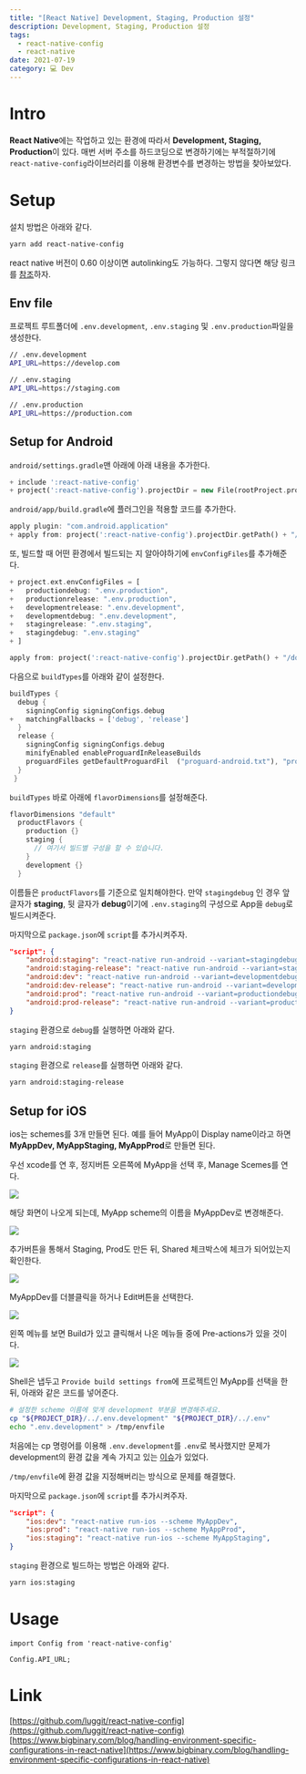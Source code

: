 ```yaml
---
title: "[React Native] Development, Staging, Production 설정"
description: Development, Staging, Production 설정
tags:
  - react-native-config
  - react-native
date: 2021-07-19
category: 💻 Dev
---
```

# Intro

**React Native**에는 작업하고 있는 환경에 따라서 **Development, Staging, Production**이 있다. 매번 서버 주소를 하드코딩으로 변경하기에는 부적절하기에 `react-native-config`라이브러리를 이용해 환경변수를 변경하는 방법을 찾아보았다.

# Setup

설치 방법은 아래와 같다.

```bash
yarn add react-native-config
```

react native 버전이 0.60 이상이면 autolinking도 가능하다. 그렇지 않다면 해당 링크를 [참조](https://github.com/luggit/react-native-config#setup)하자.

## Env file

프로젝트 루트폴더에 `.env.development`, `.env.staging` 및 `.env.production`파일을 생성한다.

```bash
// .env.development
API_URL=https://develop.com

// .env.staging
API_URL=https://staging.com

// .env.production
API_URL=https://production.com
```

## Setup for Android

`android/settings.gradle`맨 아래에 아래 내용을 추가한다.

```dart
+ include ':react-native-config'
+ project(':react-native-config').projectDir = new File(rootProject.projectDir, '../node_modules/react-native-config/android')
```

`android/app/build.gradle`에 플러그인을 적용할 코드를 추가한다.

```dart
apply plugin: "com.android.application"
+ apply from: project(':react-native-config').projectDir.getPath() + "/dotenv.gradle"
```

또, 빌드할 때 어떤 환경에서 빌드되는 지 알아야하기에 `envConfigFiles`를 추가해준다.

```dart
+ project.ext.envConfigFiles = [
+   productiondebug: ".env.production",
+   productionrelease: ".env.production",
+   developmentrelease: ".env.development",
+   developmentdebug: ".env.development",
+   stagingrelease: ".env.staging",
+   stagingdebug: ".env.staging"
+ ]

apply from: project(':react-native-config').projectDir.getPath() + "/dotenv.gradle"
```

다음으로 `buildTypes`를 아래와 같이 설정한다.

```dart
buildTypes {
  debug {
    signingConfig signingConfigs.debug
+   matchingFallbacks = ['debug', 'release']
  }
  release {
    signingConfig signingConfigs.debug
    minifyEnabled enableProguardInReleaseBuilds
    proguardFiles getDefaultProguardFil  ("proguard-android.txt"), "proguard-rules  pro"
  }
 }
```

 

`buildTypes` 바로 아래에 `flavorDimensions`를 설정해준다.

```dart
flavorDimensions "default"
  productFlavors {
    production {}
    staging {
      // 여기서 빌드별 구성을 할 수 있습니다.
    }
    development {}
  }
```

이름들은 `productFlavors`를 기준으로 일치해야한다. 만약 `stagingdebug` 인 경우 앞글자가 **staging**, 뒷 글자가 **debug**이기에 `.env.staging`의 구성으로 App을 `debug`로 빌드시켜준다.

마지막으로 `package.json`에 `script`를 추가시켜주자.

```json
"script": {
	"android:staging": "react-native run-android --variant=stagingdebug",
	"android:staging-release": "react-native run-android --variant=stagingrelease",
	"android:dev": "react-native run-android --variant=developmentdebug",
	"android:dev-release": "react-native run-android --variant=developmentrelease",
	"android:prod": "react-native run-android --variant=productiondebug",
	"android:prod-release": "react-native run-android --variant=productionrelease",
}
```

`staging` 환경으로 `debug`를 실행하면 아래와 같다.

```bash
yarn android:staging
```

`staging` 환경으로 `release`를 실행하면 아래와 같다.

```bash
yarn android:staging-release
```

## Setup for iOS

ios는 schemes를 3개 만들면 된다. 예를 들어 MyApp이 Display name이라고 하면 **MyAppDev, MyAppStaging, MyAppProd**로 만들면 된다.

우선 xcode를 연 후, 정지버튼 오른쪽에 MyApp을 선택 후, Manage Scemes를 연다.

![](https://images.velog.io/images/heumheum2/post/9605bc75-93e4-4dcb-bc98-5e339befb28e/image.png)

해당 화면이 나오게 되는데, MyApp scheme의 이름을 MyAppDev로 변경해준다.

![](https://images.velog.io/images/heumheum2/post/f9076806-24f1-4fc6-895c-630a3956eb1e/image.png)

추가버튼을 통해서 Staging, Prod도 만든 뒤, Shared 체크박스에 체크가 되어있는지 확인한다.

![](https://images.velog.io/images/heumheum2/post/1a41b4d7-ad4b-4b26-a197-b99837d15342/image.png)

MyAppDev를 더블클릭을 하거나 Edit버튼을 선택한다.

![](https://images.velog.io/images/heumheum2/post/5814578a-7600-4324-97e2-3bf964e91ddc/image.png)

왼쪽 메뉴를 보면 Build가 있고 클릭해서 나온 메뉴들 중에 Pre-actions가 있을 것이다.

![](https://images.velog.io/images/heumheum2/post/61849273-0440-4c4e-b0eb-2509a2621717/image.png)

Shell은 냅두고 `Provide build settings from`에 프로젝트인 MyApp를  선택을 한 뒤, 아래와 같은 코드를 넣어준다.

```bash
# 설정한 scheme 이름에 맞게 development 부분을 변경해주세요.
cp "${PROJECT_DIR}/../.env.development" "${PROJECT_DIR}/../.env"
echo ".env.development" > /tmp/envfile
```

처음에는 cp 명령어를 이용해 `.env.development`를 `.env`로 복사했지만 문제가 development의 환경 값을 계속 가지고 있는  [이슈](https://github.com/luggit/react-native-config/issues/511)가 있었다.

`/tmp/envfile`에 환경 값을 지정해버리는 방식으로 문제를 해결했다.

마지막으로 `package.json`에 `script`를 추가시켜주자.

```json
"script": {
	"ios:dev": "react-native run-ios --scheme MyAppDev",
	"ios:prod": "react-native run-ios --scheme MyAppProd",
	"ios:staging": "react-native run-ios --scheme MyAppStaging",
}
```

`staging` 환경으로 빌드하는 방법은 아래와 같다.

```bash
yarn ios:staging
```

# Usage

```tsx
import Config from 'react-native-config'

Config.API_URL;
```

# Link
[https://github.com/luggit/react-native-config](https://github.com/luggit/react-native-config)
[https://www.bigbinary.com/blog/handling-environment-specific-configurations-in-react-native](https://www.bigbinary.com/blog/handling-environment-specific-configurations-in-react-native)